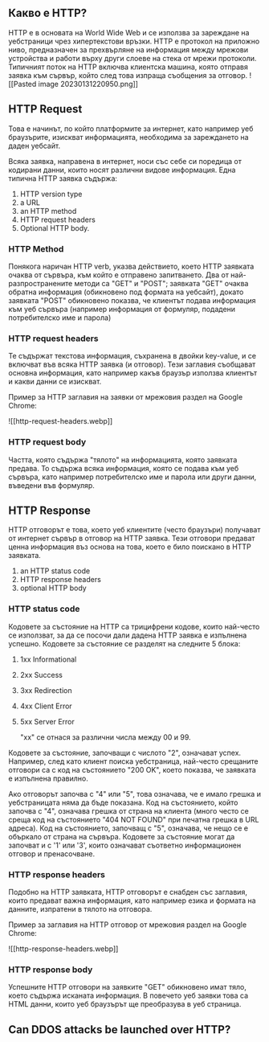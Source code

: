 ## Какво е HTTP?

HTTP е в основата на World Wide Web и се използва за зареждане на уебстраници чрез хипертекстови връзки. HTTP е протокол на приложно ниво, предназначен за прехвърляне на информация между мрежови устройства и работи върху други слоеве на стека от мрежи протоколи. Типичният поток на HTTP включва клиентска машина, която отправя заявка към сървър, който след това изпраща съобщения за отговор. ![[Pasted image 20230131220950.png]]

## HTTP Request

Това е начинът, по който платформите за интернет, като например уеб браузърите, изискват информацията, необходима за зареждането на даден уебсайт. 

Всяка заявка, направена в интернет, носи със себе си поредица от кодирани данни, които носят различни видове информация. Една типична HTTP заявка съдържа: 

1.  HTTP version type
2.  a URL
3.  an HTTP method
4.  HTTP request headers
5.  Optional HTTP body.

### HTTP Method 

Понякога наричан HTTP verb, указва действието, което HTTP заявката очаква от сървъра, към който е отправено запитването. Два от най-разпространените методи са "GET" и "POST";  заявката "GET" очаква обратна информация (обикновено под формата на уебсайт), докато заявката "POST" обикновено показва, че клиентът подава информация към уеб сървъра (например информация от формуляр, подадени потребителско име и парола)

### HTTP request headers 

Те съдържат текстова информация, съхранена в двойки key-value, и се включват във всяка HTTP заявка (и отговор). Тези заглавия съобщават основна информация, като например какъв браузър използва клиентът и какви данни се изискват.

Пример за HTTP заглавия на заявки от мрежовия раздел на Google Chrome:

![[http-request-headers.webp]]

###  HTTP request body

Частта, която съдържа "тялото" на информацията, която заявката предава. То съдържа всяка информация, която се подава към уеб сървъра, като например потребителско име и парола или други данни, въведени във формуляр. 

## HTTP Response 

HTTP отговорът е това, което уеб клиентите (често браузъри) получават от интернет сървър в отговор на HTTP заявка. Тези отговори предават ценна информация въз основа на това, което е било поискано в HTTP заявката.

1.  an HTTP status code
2.  HTTP response headers
3.  optional HTTP body

### HTTP status code

Кодовете за състояние на HTTP са трицифрени кодове, които най-често се използват, за да се посочи дали дадена HTTP заявка е изпълнена успешно. Кодовете за състояние се разделят на следните 5 блока:

1.  1xx Informational
2.  2xx Success
3.  3xx Redirection
4.  4xx Client Error
5.  5xx Server Error

	"xx" се отнася за различни числа между 00 и 99.

Кодовете за състояние, започващи с числото "2", означават успех. Например, след като клиент поиска уебстраница, най-често срещаните отговори са с код на състоянието "200 OK", което показва, че заявката е изпълнена правилно.

Ако отговорът започва с "4" или "5", това означава, че е имало грешка и уебстраницата няма да бъде показана. Код на състоянието, който започва с "4", означава грешка от страна на клиента (много често се среща код на състоянието "404 NOT FOUND" при печатна грешка в URL адреса). Код на състоянието, започващ с "5", означава, че нещо се е объркало от страна на сървъра. Кодовете за състояние могат да започват и с '1' или '3', които означават съответно информационен отговор и пренасочване.

### HTTP response headers

Подобно на HTTP заявката, HTTP отговорът е снабден със заглавия, които предават важна информация, като например езика и формата на данните, изпратени в тялото на отговора.  
  
Пример за заглавия на HTTP отговор от мрежовия раздел на Google Chrome:

![[http-response-headers.webp]]

### HTTP response body

Успешните HTTP отговори на заявките "GET" обикновено имат тяло, което съдържа исканата информация. В повечето уеб заявки това са HTML данни, които уеб браузърът ще преобразува в уеб страница.

## Can DDOS attacks be launched over HTTP? 